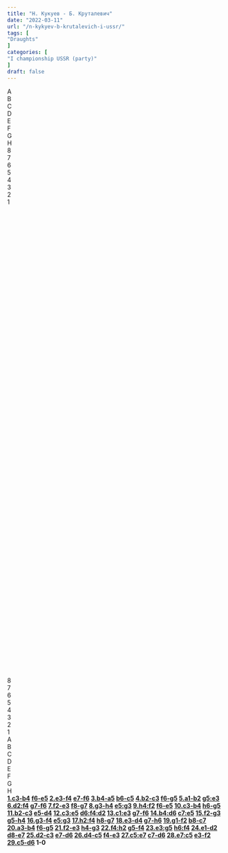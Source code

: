 ```yaml
---
title: "Н. Кукуев - Б. Круталевич"
date: "2022-03-11"
url: "/n-kykyev-b-krutalevich-i-ussr/"
tags: [
"Draughts"
]
categories: [
"I championship USSR (party)"
]
draft: false
---
```


<!--more-->

<link rel="stylesheet" href="https://use.fontawesome.com/releases/v5.5.0/css/all.css"
          integrity="sha384-B4dIYHKNBt8Bc12p+WXckhzcICo0wtJAoU8YZTY5qE0Id1GSseTk6S+L3BlXeVIU" crossorigin="anonymous">
<div class="flex_div">
    <div>
        <div id="main">
            <div id="header">
                <div></div>
                <div>A</div>
                <div>B</div>
                <div>C</div>
                <div>D</div>
                <div>E</div>
                <div>F</div>
                <div>G</div>
                <div>H</div>
                <div></div>
            </div>
            <div id="content">
                <div id="left">
                    <div>8</div>
                    <div>7</div>
                    <div>6</div>
                    <div>5</div>
                    <div>4</div>
                    <div>3</div>
                    <div>2</div>
                    <div>1</div>
                </div>
                <div id="board">
                    <div>&nbsp;</div>
                    <div>&nbsp;</div>
                    <div>&nbsp;</div>
                    <div>&nbsp;</div>
                    <div>&nbsp;</div>
                    <div>&nbsp;</div>
                    <div>&nbsp;</div>
                    <div>&nbsp;</div>
                    <div>&nbsp;</div>
                    <div>&nbsp;</div>
                    <div>&nbsp;</div>
                    <div>&nbsp;</div>
                    <div>&nbsp;</div>
                    <div>&nbsp;</div>
                    <div>&nbsp;</div>
                    <div>&nbsp;</div>
                    <div>&nbsp;</div>
                    <div>&nbsp;</div>
                    <div>&nbsp;</div>
                    <div>&nbsp;</div>
                    <div>&nbsp;</div>
                    <div>&nbsp;</div>
                    <div>&nbsp;</div>
                    <div>&nbsp;</div>
                    <div>&nbsp;</div>
                    <div>&nbsp;</div>
                    <div>&nbsp;</div>
                    <div>&nbsp;</div>
                    <div>&nbsp;</div>
                    <div>&nbsp;</div>
                    <div>&nbsp;</div>
                    <div>&nbsp;</div>
                    <div>&nbsp;</div>
                    <div>&nbsp;</div>
                    <div>&nbsp;</div>
                    <div>&nbsp;</div>
                    <div>&nbsp;</div>
                    <div>&nbsp;</div>
                    <div>&nbsp;</div>
                    <div>&nbsp;</div>
                    <div>&nbsp;</div>
                    <div>&nbsp;</div>
                    <div>&nbsp;</div>
                    <div>&nbsp;</div>
                    <div>&nbsp;</div>
                    <div>&nbsp;</div>
                    <div>&nbsp;</div>
                    <div>&nbsp;</div>
                    <div>&nbsp;</div>
                    <div>&nbsp;</div>
                    <div>&nbsp;</div>
                    <div>&nbsp;</div>
                    <div>&nbsp;</div>
                    <div>&nbsp;</div>
                    <div>&nbsp;</div>
                    <div>&nbsp;</div>
                    <div>&nbsp;</div>
                    <div>&nbsp;</div>
                    <div>&nbsp;</div>
                    <div>&nbsp;</div>
                    <div>&nbsp;</div>
                    <div>&nbsp;</div>
                    <div>&nbsp;</div>
                    <div>&nbsp;</div>
                </div>
                <div id="right">
                    <div>8</div>
                    <div>7</div>
                    <div>6</div>
                    <div>5</div>
                    <div>4</div>
                    <div>3</div>
                    <div>2</div>
                    <div>1</div>
                </div>
            </div>
            <div id="footer">
                <div></div>
                <div>A</div>
                <div>B</div>
                <div>C</div>
                <div>D</div>
                <div>E</div>
                <div>F</div>
                <div>G</div>
                <div>H</div>
                <div></div>
            </div>
        </div>
        <div class="buttons">
            <i class="fas fa-step-backward" onclick="toStart()"></i>
            <i class="fas fa-chevron-circle-left" onclick="prev()"></i>
            <i class="fas fa-chevron-circle-right" onclick="next()"></i>
            <i class="fas fa-step-forward" onclick="toEnd()"></i>
        </div>
    </div>
    <div id="partyText">
        <strong>
            <a href="javascript:moveTo(1)">1.c3-b4</a> <a href="javascript:moveTo()">f6-e5</a> 
<a href="javascript:moveTo(3)">2.e3-f4</a> <a href="javascript:moveTo(4)">e7-f6</a> 
<a href="javascript:moveTo(5)">3.b4-a5</a> <a href="javascript:moveTo(6)">b6-c5</a> 
<a href="javascript:moveTo(7)">4.b2-c3</a> <a href="javascript:moveTo(8)">f6-g5</a> 
<a href="javascript:moveTo(9)">5.a1-b2</a> <a href="javascript:moveTo(10)">g5:e3</a> 
<a href="javascript:moveTo(11)">6.d2:f4</a> <a href="javascript:moveTo(12)">g7-f6</a> 
<a href="javascript:moveTo(13)">7.f2-e3</a> <a href="javascript:moveTo(14)">f8-g7</a> 
<a href="javascript:moveTo(15)">8.g3-h4</a> <a href="javascript:moveTo(16)">e5:g3</a> 
<a href="javascript:moveTo(17)">9.h4:f2</a> <a href="javascript:moveTo(18)">f6-e5</a> 
<a href="javascript:moveTo(19)">10.c3-b4</a> <a href="javascript:moveTo(20)">h6-g5</a> 
<a href="javascript:moveTo(21)">11.b2-c3</a> <a href="javascript:moveTo(22)">e5-d4</a> 
<a href="javascript:moveTo(23)">12.c3:e5</a> <a href="javascript:moveTo(24)">d6:f4:d2</a> 
<a href="javascript:moveTo(25)">13.c1:e3</a> <a href="javascript:moveTo(26)">g7-f6</a> 
<a href="javascript:moveTo(27)">14.b4:d6</a> <a href="javascript:moveTo(28)">c7:e5</a> 
<a href="javascript:moveTo(29)">15.f2-g3</a> <a href="javascript:moveTo(30)">g5-h4</a> 
<a href="javascript:moveTo(31)">16.g3-f4</a> <a href="javascript:moveTo(32)">e5:g3</a> 
<a href="javascript:moveTo(33)">17.h2:f4</a> <a href="javascript:moveTo(34)">h8-g7</a> 
<a href="javascript:moveTo(35)">18.e3-d4</a> <a href="javascript:moveTo(36)">g7-h6</a> 
<a href="javascript:moveTo(37)">19.g1-f2</a> <a href="javascript:moveTo(38)">b8-c7</a> 
<a href="javascript:moveTo(39)">20.a3-b4</a> <a href="javascript:moveTo(40)">f6-g5</a> 
<a href="javascript:moveTo(41)">21.f2-e3</a> <a href="javascript:moveTo(42)">h4-g3</a> 
<a href="javascript:moveTo(43)">22.f4:h2</a> <a href="javascript:moveTo(44)">g5-f4</a> 
<a href="javascript:moveTo(45)">23.e3:g5</a> <a href="javascript:moveTo(46)">h6:f4</a> 
<a href="javascript:moveTo(47)">24.e1-d2</a> <a href="javascript:moveTo(48)">d8-e7</a> 
<a href="javascript:moveTo(49)">25.d2-c3</a> <a href="javascript:moveTo(50)">e7-d6</a> 
<a href="javascript:moveTo(51)">26.d4-c5</a> <a href="javascript:moveTo(52)">f4-e3</a> 
<a href="javascript:moveTo(53)">27.c5:e7</a> <a href="javascript:moveTo(54)">c7-d6</a> 
<a href="javascript:moveTo(55)">28.e7:c5</a> <a href="javascript:moveTo(56)">e3-f2</a> 
<a href="javascript:moveTo(57)">29.c5-d6</a> 1-0
        </strong>
    </div>
</div>
<script type="text/javascript" src="/js/party.js"></script>
